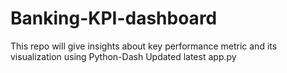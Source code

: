 # Banking-KPI-dashboard
This repo will give insights about key performance metric and its visualization using Python-Dash
Updated latest app.py

